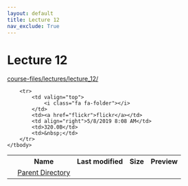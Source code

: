 ```yaml
---
layout: default
title: Lecture 12
nav_exclude: True
---
```


# Lecture 12

[course-files/lectures/lecture_12/](.)

<table class="tbl-files">
    <tbody>
        <tr>
            <th valign="top"></th>
            <th>Name</th>
            <th>Last modified</th>
            <th>Size</th>
            <th>Preview</th>
        </tr>
        <tr>
            <td valign="top">
                <i class="fa fa-folder-open"></i>
            </td>
            <td><a href="../">Parent Directory</a></td>
            <td>&nbsp;</td>
            <td>&nbsp;</td>
            <td>&nbsp;</td>
        </tr>

        <tr>
            <td valign="top">
                <i class="fa fa-folder"></i>
            </td>
            <td><a href="flickr">flickr</a></td>
            <td align="right">5/8/2019 8:08 AM</td>
            <td>320.0B</td>
            <td>&nbsp;</td>
        </tr>
    </tbody>
</table>

